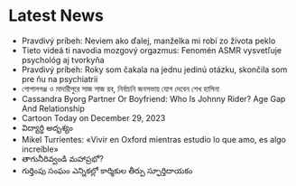 # Latest News
-  Pravdivý príbeh: Neviem ako ďalej, manželka mi robí zo života peklo
-  Tieto videá ti navodia mozgový orgazmus: Fenomén ASMR vysvetľuje psychológ aj tvorkyňa
-  Pravdivý príbeh: Roky som čakala na jednu jedinú otázku, skončila som pre ňu na psychiatrii
-  গোপালগঞ্জ ও মাদারীপুরে সাজ সাজ রব, নির্বাচনি জনসভায় যোগ দেবেন শেখ হাসিনা
-  Cassandra Byorg Partner Or Boyfriend: Who Is Johnny Rider? Age Gap And Relationship
-  Cartoon Today on December 29, 2023
-  విద్యార్థి అదృశ్యం
-  Mikel Turrientes: «Vivir en Oxford mientras estudio lo que amo, es algo increíble»
-  తాగునీరివ్వండి మహాప్రభో?
-  గుర్తింపు సంఘం ఎన్నికల్లో కార్మికుల తీర్పు స్ఫూర్తిదాయకం
